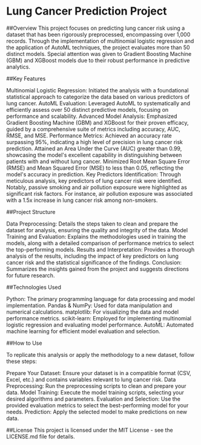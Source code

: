 # Lung Cancer Prediction Project
##Overview
This project focuses on predicting lung cancer risk using a dataset that has been rigorously preprocessed, encompassing over 1,000 records. Through the implementation of multinomial logistic regression and the application of AutoML techniques, the project evaluates more than 50 distinct models. Special attention was given to Gradient Boosting Machine (GBM) and XGBoost models due to their robust performance in predictive analytics.

##Key Features


Multinomial Logistic Regression: Initiated the analysis with a foundational statistical approach to categorize the data based on various predictors of lung cancer.
AutoML Evaluation: Leveraged AutoML to systematically and efficiently assess over 50 distinct predictive models, focusing on performance and scalability.
Advanced Model Analysis: Emphasized Gradient Boosting Machine (GBM) and XGBoost for their proven efficacy, guided by a comprehensive suite of metrics including accuracy, AUC, RMSE, and MSE.
Performance Metrics:
Achieved an accuracy rate surpassing 95%, indicating a high level of precision in lung cancer risk prediction.
Attained an Area Under the Curve (AUC) greater than 0.99, showcasing the model's excellent capability in distinguishing between patients with and without lung cancer.
Minimized Root Mean Square Error (RMSE) and Mean Squared Error (MSE) to less than 0.05, reflecting the model's accuracy in prediction.
Key Predictors Identification: Through meticulous analysis, key predictors of lung cancer risk were identified. Notably, passive smoking and air pollution exposure were highlighted as significant risk factors. For instance, air pollution exposure was associated with a 1.5x increase in lung cancer risk among non-smokers.


##Project Structure


Data Preprocessing: Details the steps taken to clean and prepare the dataset for analysis, ensuring the quality and integrity of the data.
Model Training and Evaluation: Explains the methodologies used in training the models, along with a detailed comparison of performance metrics to select the top-performing models.
Results and Interpretation: Provides a thorough analysis of the results, including the impact of key predictors on lung cancer risk and the statistical significance of the findings.
Conclusion: Summarizes the insights gained from the project and suggests directions for future research.


##Technologies Used


Python: The primary programming language for data processing and model implementation.
Pandas & NumPy: Used for data manipulation and numerical calculations.
matplotlib: For visualizing the data and model performance metrics.
scikit-learn: Employed for implementing multinomial logistic regression and evaluating model performance.
AutoML: Automated machine learning for efficient model evaluation and selection.


##How to Use


To replicate this analysis or apply the methodology to a new dataset, follow these steps:

Prepare Your Dataset: Ensure your dataset is in a compatible format (CSV, Excel, etc.) and contains variables relevant to lung cancer risk.
Data Preprocessing: Run the preprocessing scripts to clean and prepare your data.
Model Training: Execute the model training scripts, selecting your desired algorithms and parameters.
Evaluation and Selection: Use the provided evaluation metrics to select the best-performing model for your needs.
Prediction: Apply the selected model to make predictions on new data.


##License
This project is licensed under the MIT License - see the LICENSE.md file for details.

